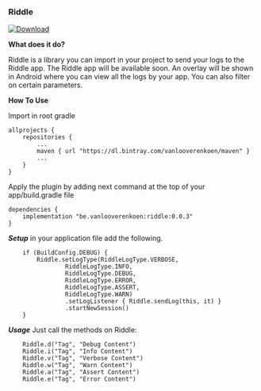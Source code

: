 ### Riddle ### 

[ ![Download](https://api.bintray.com/packages/vanlooverenkoen/maven/riddle/images/download.svg) ](https://bintray.com/vanlooverenkoen/maven/riddle/_latestVersion)

**What does it do?**

Riddle is a library you can import in your project to send your logs to the Riddle app. The Riddle app will be available soon. An overlay will be shown in Android where you can view all the logs by your app. You can also filter on certain parameters.

**How To Use**

Import in root gradle

    allprojects {
        repositories {
            ...
            maven { url "https://dl.bintray.com/vanlooverenkoen/maven" }
            ...
        }
    }

Apply the plugin by adding next command at the top of your app/build.gradle file

    dependencies {
        implementation "be.vanlooverenkoen:riddle:0.0.3"
    }

***Setup***
in your application file add the following.

        if (BuildConfig.DEBUG) {
            Riddle.setLogType(RiddleLogType.VERBOSE,
                    RiddleLogType.INFO,
                    RiddleLogType.DEBUG,
                    RiddleLogType.ERROR,
                    RiddleLogType.ASSERT,
                    RiddleLogType.WARN)
                    .setLogListener { Riddle.sendLog(this, it) }
                    .startNewSession()
        }
        
 ***Usage***
 Just call the methods on Riddle:
 
        Riddle.d("Tag", "Debug Content")       
        Riddle.i("Tag", "Info Content")       
        Riddle.v("Tag", "Verbose Content")       
        Riddle.w("Tag", "Warn Content")       
        Riddle.a("Tag", "Assert Content")     
        Riddle.e("Tag", "Error Content")
